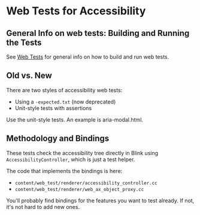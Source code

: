 # Web Tests for Accessibility

## General Info on web tests: Building and Running the Tests

See [Web Tests](/docs/testing/web_tests.md) for general
info on how to build and run web tests.

## Old vs. New

There are two styles of accessibility web tests:

* Using a ```-expected.txt``` (now deprecated)
* Unit-style tests with assertions

Use the unit-style tests. An example is aria-modal.html.

## Methodology and Bindings

These tests check the accessibility tree directly in Blink using ```AccessibilityController```, which is just a test helper.

The code that implements the bindings is here:

* ```content/web_test/renderer/accessibility_controller.cc```
* ```content/web_test/renderer/web_ax_object_proxy.cc```

You'll probably find bindings for the features you want to test already. If not, it's not hard to add new ones.
